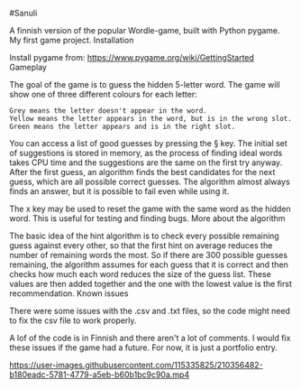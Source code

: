 #Sanuli

A finnish version of the popular Wordle-game, built with Python pygame. My first game project.
Installation

Install pygame from: https://www.pygame.org/wiki/GettingStarted
Gameplay

The goal of the game is to guess the hidden 5-letter word. The game will show one of three different colours for each letter:

    Grey means the letter doesn't appear in the word.
    Yellow means the letter appears in the word, but is in the wrong slot.
    Green means the letter appears and is in the right slot.

You can access a list of good guesses by pressing the § key. The initial set of suggestions is stored in memory, as the process of finding ideal words takes CPU time and the suggestions are the same on the first try anyway. After the first guess, an algorithm finds the best candidates for the next guess, which are all possible correct guesses. The algorithm almost always finds an answer, but it is possible to fail even while using it. 

The x key may be used to reset the game with the same word as the hidden word. This is useful for testing and finding bugs.
More about the algorithm

The basic idea of the hint algorithm is to check every possible remaining guess against every other, so that the first hint on average reduces the number of remaining words the most. So if there are 300 possible guesses remaining, the algorithm assumes for each guess that it is correct and then checks how much each word reduces the size of the guess list. These values are then added together and the one with the lowest value is the first recommendation.
Known issues

There were some issues with the .csv and .txt files, so the code might need to fix the csv file to work properly.

A lof of the code is in Finnish and there aren't a lot of comments. I would fix these issues if the game had a future. For now, it is just a portfolio entry.




https://user-images.githubusercontent.com/115335825/210356482-b180eadc-5781-4779-a5eb-b60b1bc9c90a.mp4

